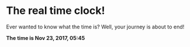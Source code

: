 # The real time clock!

Ever wanted to know what the time is? Well, your journey is about to end!

**The time is Nov 23, 2017, 05:45**